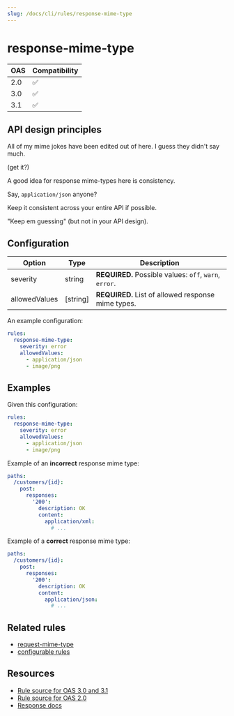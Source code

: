 ```yaml
---
slug: /docs/cli/rules/response-mime-type
---
```


# response-mime-type

| OAS | Compatibility |
| --- | ------------- |
| 2.0 | ✅            |
| 3.0 | ✅            |
| 3.1 | ✅            |

## API design principles

All of my mime jokes have been edited out of here.
I guess they didn't say much.

(get it?)

A good idea for response mime-types here is consistency.

Say, `application/json` anyone?

Keep it consistent across your entire API if possible.

"Keep em guessing" (but not in your API design).

## Configuration

| Option        | Type     | Description                                            |
| ------------- | -------- | ------------------------------------------------------ |
| severity      | string   | **REQUIRED.** Possible values: `off`, `warn`, `error`. |
| allowedValues | [string] | **REQUIRED.** List of allowed response mime types.     |

An example configuration:

```yaml
rules:
  response-mime-type:
    severity: error
    allowedValues:
      - application/json
      - image/png
```

## Examples

Given this configuration:

```yaml
rules:
  response-mime-type:
    severity: error
    allowedValues:
      - application/json
      - image/png
```

Example of an **incorrect** response mime type:

```yaml
paths:
  /customers/{id}:
    post:
      responses:
        '200':
          description: OK
          content:
            application/xml:
              # ...
```

Example of a **correct** response mime type:

```yaml
paths:
  /customers/{id}:
    post:
      responses:
        '200':
          description: OK
          content:
            application/json:
              # ...
```

## Related rules

- [request-mime-type](./request-mime-type.md)
- [configurable rules](./configurable-rules.md)

## Resources

- [Rule source for OAS 3.0 and 3.1](https://github.com/Redocly/redocly-cli/blob/main/packages/core/src/rules/oas3/response-mime-type.ts)
- [Rule source for OAS 2.0](https://github.com/Redocly/redocly-cli/blob/main/packages/core/src/rules/oas2/response-mime-type.ts)
- [Response docs](https://redocly.com/docs/openapi-visual-reference/response/)
